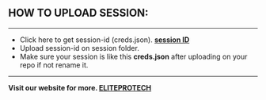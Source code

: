 ## HOW TO UPLOAD SESSION: 

---
- Click here to get session-id (creds.json). **[session ID](https://session-id-website.vercel.app)**
- Upload session-id on session folder. 
- Make sure your session is like this **creds.json** after uploading on your repo if not rename it.

---
**Visit our website for more.  [ELITEPROTECH](https://eliteprotech.zone.id)**
